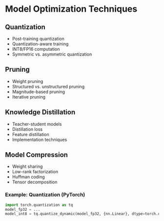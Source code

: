 # Model Optimization Techniques

## Quantization
- Post-training quantization
- Quantization-aware training
- INT8/FP16 computation
- Symmetric vs. asymmetric quantization

## Pruning
- Weight pruning
- Structured vs. unstructured pruning
- Magnitude-based pruning
- Iterative pruning

## Knowledge Distillation
- Teacher-student models
- Distillation loss
- Feature distillation
- Implementation techniques

## Model Compression
- Weight sharing
- Low-rank factorization
- Huffman coding
- Tensor decomposition

### Example: Quantization (PyTorch)
```python
import torch.quantization as tq
model_fp32 = ...
model_int8 = tq.quantize_dynamic(model_fp32, {nn.Linear}, dtype=torch.qint8)
```
